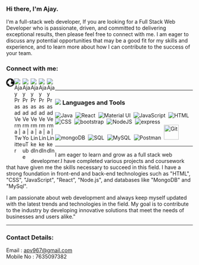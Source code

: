 ### Hi there, I'm Ajay. 

I‘m a full-stack web developer, If you are looking for a Full Stack Web Developer who is passionate, driven, and committed to delivering exceptional results, then please feel free to connect with me. I am eager to discuss any potential opportunities that may be a good fit for my skills and experience, and to learn more about how I can contribute to the success of your team.

### Connect with me:

[<img target="_blank" align="left" alt="Ajay Prasad Verma | Website" width="22px" src="https://raw.githubusercontent.com/iconic/open-iconic/master/svg/globe.svg" />][website]
[<img target="_blank" align="left" alt="Ajay Prasad Verma | Twitter" width="22px" src="https://cdn.jsdelivr.net/npm/simple-icons@v3/icons/twitter.svg" />][twitter]
[<img target="_blank" align="left" alt="Ajay Prasad Verma | YouTube" width="22px" src="https://cdn.jsdelivr.net/npm/simple-icons@v3/icons/instagram.svg" />][instagram]
[<img target="_blank" align="left" alt="Ajay Prasad Verma | LinkedIn" width="22px" src="https://cdn.jsdelivr.net/npm/simple-icons@v3/icons/linkedin.svg" />][linkedin]
[<img target="_blank" align="left" alt="Ajay Prasad Verma | LinkedIn" width="22px" src="https://cdn.jsdelivr.net/npm/simple-icons@v3/icons/facebook.svg" />][facebook]
[<img target="_blank" align="left" alt="Ajay Prasad Verma | LinkedIn" width="22px" src="https://cdn.jsdelivr.net/npm/simple-icons@v3/icons/upwork.svg" />][upwork]


<br />

---
### <img src="https://media2.giphy.com/media/QssGEmpkyEOhBCb7e1/giphy.gif?cid=ecf05e47a0n3gi1bfqntqmob8g9aid1oyj2wr3ds3mg700bl&rid=giphy.gif" width ="25"><b> Languages and Tools</b>

<p>
<img src="https://github.com/AjayPrasadVerma/devicon/blob/master/icons/java/java-original-wordmark.svg" title="Java" alt="Java" width="40" height="40"/>&nbsp;
<img src="https://github.com/AjayPrasadVerma/devicon/blob/master/icons/react/react-original-wordmark.svg" title="React" alt="React" width="40" height="40"/>&nbsp;
<img src="https://github.com/AjayPrasadVerma/devicon/blob/master/icons/materialui/materialui-original.svg" title="Material UI" alt="Material UI" width="40" height="40"/>&nbsp;
<img src="https://github.com/AjayPrasadVerma/devicon/blob/master/icons/javascript/javascript-original.svg" title="JavaScript" alt="JavaScript" width="40" height="40"/>&nbsp;
<img src="https://github.com/AjayPrasadVerma/devicon/blob/master/icons/html5/html5-original-wordmark.svg" title="HTML5" alt="HTML" width="40" height="40"/>&nbsp;
<img src="https://github.com/AjayPrasadVerma/devicon/blob/master/icons/css3/css3-original-wordmark.svg"  title="CSS3" alt="CSS" width="40" height="40"/>&nbsp;
<img src="https://github.com/AjayPrasadVerma/devicon/blob/master/icons/bootstrap/bootstrap-original-wordmark.svg"  title="bootstrap" alt="bootstrap" width="40" height="40"/>&nbsp;
<img src="https://github.com/AjayPrasadVerma/devicon/blob/master/icons/nodejs/nodejs-original-wordmark.svg" title="NodeJS" alt="NodeJS" width="40" height="40"/>&nbsp;
<img src="https://github.com/AjayPrasadVerma/devicon/blob/master/icons/express/express-original-wordmark.svg" title="express" alt="express" width="40" height="40"/>&nbsp;
<img src="https://github.com/AjayPrasadVerma/devicon/blob/master/icons/mongodb/mongodb-original-wordmark.svg" title="mongoDB" alt="mongoDB" width="40" height="40"/>&nbsp;
<img src="https://github.com/AjayPrasadVerma/devicon/blob/master/icons/oracle/oracle-original.svg" title="SQL"  alt="SQL" width="40" height="40"/>&nbsp;
<img src="https://github.com/AjayPrasadVerma/devicon/blob/master/icons/mysql/mysql-original-wordmark.svg" title="MySQL"  alt="MySQL" width="40" height="40"/>&nbsp;
<img src="https://www.vectorlogo.zone/logos/getpostman/getpostman-icon.svg" title="Postman"  alt="Postman" width="40" height="40"/>&nbsp;
<img src="https://github.com/AjayPrasadVerma/devicon/blob/master/icons/github/github-original-wordmark.svg" title="Git" **alt="Git" width="40" height="40"/>&nbsp;
</p>


---

I am eager to learn and grow as a full stack web developmer.I have completed various projects and coursework that have given me the skills necessary to succeed in this field. I have a strong foundation in front-end and back-end technologies such as "HTML", "CSS", "JavaScript", "React", "Node.js", and databases like "MongoDB" and "MySql". 

I am passionate about web development and always keep myself updated with the latest trends and technologies in the field. My goal is to contribute to the industry by developing innovative solutions that meet the needs of businesses and users alike."

---
### Contact Details:
Email : apv967@gmail.com <br />
Mobile No : 7635097382

[website]: https://ajayprasadverma.github.io/ajay/
[twitter]: https://twitter.com/imAJ_verma
[facebook]: https://www.facebook.com/imAJverma?mibextid=ZbWKwL
[linkedin]: https://www.linkedin.com/in/ajay-prasad-verma-751127258
[instagram]: https://instagram.com/yah_its_ajay
[upwork]: https://www.upwork.com/freelancers/~0158a19ed9ae2a6b63
